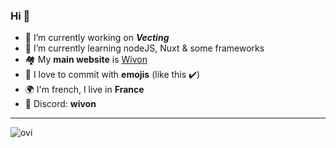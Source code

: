 ### Hi 👋

- 🔭 I’m currently working on ***Vecting*** 
- 🌱 I’m currently learning nodeJS, Nuxt & some frameworks
- 🏘️ My **main website** is [Wivon](https://wivonhub.com)
- 💖 I love to commit with **emojis** (like this ✔️)
- 🌍 I'm french, I live in **France**
- 👯 Discord: **wivon**

<hr>

<img src="https://github-readme-stats.vercel.app/api/top-langs?username=wivon&show_icons=true&locale=en&layout=compact&theme=chartreuse-dark" alt="ovi" />

<!--
**Wivon/Wivon** is a ✨ _special_ ✨ repository because its `README.md` (this file) appears on your GitHub profile.
Here are some ideas to get you started:

- 🔭 I’m currently working on ...
- 🌱 I’m currently learning ...
- 👯 I’m looking to collaborate on ...
- 🤔 I’m looking for help with ...
- 💬 Ask me about ...
- 📫 How to reach me: ...
- ⚡ Fun fact: ...
-->
